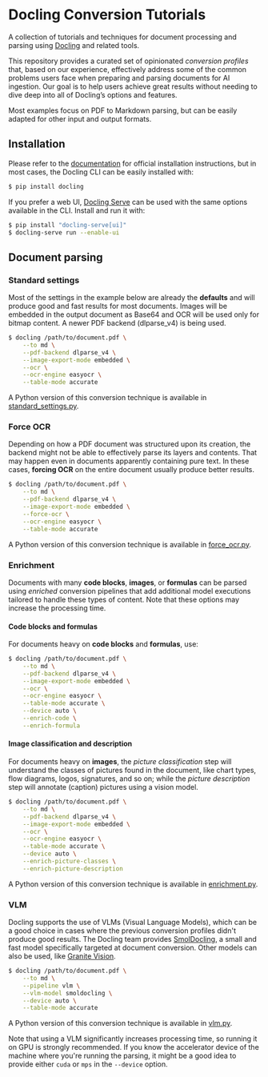 # Docling Conversion Tutorials

A collection of tutorials and techniques for document processing and parsing using [Docling](https://docling-project.github.io/docling/) and related tools.

This repository provides a curated set of opinionated _conversion profiles_ that, based on our experience, effectively address some of the common problems users face when preparing and parsing documents for AI ingestion. Our goal is to help users achieve great results without needing to dive deep into all of Docling’s options and features.

Most examples focus on PDF to Markdown parsing, but can be easily adapted for other input and output formats.

## Installation

Please refer to the [documentation](https://docling-project.github.io/docling/installation/) for official installation instructions, but in most cases, the Docling CLI can be easily installed with:

```bash
$ pip install docling
```

If you prefer a web UI, [Docling Serve](https://github.com/docling-project/docling-serve) can be used with the same options available in the CLI. Install and run it with:

```bash
$ pip install "docling-serve[ui]"
$ docling-serve run --enable-ui
```

## Document parsing

### Standard settings

Most of the settings in the example below are already the **defaults** and will produce good and fast results for most documents. Images will be embedded in the output document as Base64 and OCR will be used only for bitmap content. A newer PDF backend (dlparse_v4) is being used.

```bash
$ docling /path/to/document.pdf \
    --to md \
    --pdf-backend dlparse_v4 \
    --image-export-mode embedded \
    --ocr \
    --ocr-engine easyocr \
    --table-mode accurate
```

A Python version of this conversion technique is available in [standard_settings.py](./standard_settings.py).

### Force OCR

Depending on how a PDF document was structured upon its creation, the backend might not be able to effectively parse its layers and contents. That may happen even in documents apparently containing pure text. In these cases, **forcing OCR** on the entire document usually produce better results.

```bash
$ docling /path/to/document.pdf \
    --to md \
    --pdf-backend dlparse_v4 \
    --image-export-mode embedded \
    --force-ocr \
    --ocr-engine easyocr \
    --table-mode accurate
```

A Python version of this conversion technique is available in [force_ocr.py](./force_ocr.py).

### Enrichment

Documents with many **code blocks**, **images**, or **formulas** can be parsed using _enriched_ conversion pipelines that add additional model executions tailored to handle these types of content. Note that these options may increase the processing time.

#### Code blocks and formulas

For documents heavy on **code blocks** and **formulas**, use:

```bash
$ docling /path/to/document.pdf \
    --to md \
    --pdf-backend dlparse_v4 \
    --image-export-mode embedded \
    --ocr \
    --ocr-engine easyocr \
    --table-mode accurate \
    --device auto \
    --enrich-code \
    --enrich-formula
```

#### Image classification and description

For documents heavy on **images**, the _picture classification_ step will understand the classes of pictures found in the document, like chart types, flow diagrams, logos, signatures, and so on; while the _picture description_ step will annotate (caption) pictures using a vision model.

```bash
$ docling /path/to/document.pdf \
    --to md \
    --pdf-backend dlparse_v4 \
    --image-export-mode embedded \
    --ocr \
    --ocr-engine easyocr \
    --table-mode accurate \
    --device auto \
    --enrich-picture-classes \
    --enrich-picture-description
```

A Python version of this conversion technique is available in [enrichment.py](./enrichment.py).

### VLM

Docling supports the use of VLMs (Visual Language Models), which can be a good choice in cases where the previous conversion profiles didn't produce good results. The Docling team provides [SmolDocling](https://huggingface.co/ds4sd/SmolDocling-256M-preview), a small and fast model specifically targeted at document conversion. Other models can also be used, like [Granite Vision](https://huggingface.co/ibm-granite/granite-vision-3.1-2b-preview).

```bash
$ docling /path/to/document.pdf \
    --to md \
    --pipeline vlm \
    --vlm-model smoldocling \
    --device auto \
    --table-mode accurate
```

A Python version of this conversion technique is available in [vlm.py](./vlm.py).

Note that using a VLM significantly increases processing time, so running it on GPU is strongly recommended. If you know the accelerator device of the machine where you're running the parsing, it might be a good idea to provide either `cuda` or `mps` in the `--device` option.
